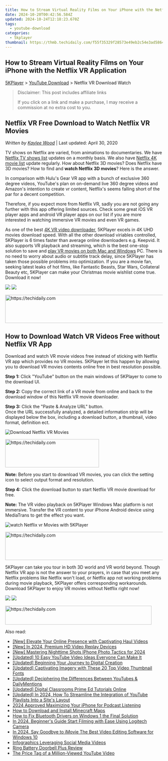 ```yaml
---
title: How to Stream Virtual Reality Films on Your iPhone with the Netflix VR Application
date: 2024-10-20T00:42:56.584Z
updated: 2024-10-24T12:18:23.670Z
tags:
  - youtube-download
categories:
  - 5kplayer
thumbnail: https://thmb.techidaily.com/f55f35329f28573e49eb2c54e3ad586424ba4a61048c3f39de5943b637615a77.jpg
---
```


## How to Stream Virtual Reality Films on Your iPhone with the Netflix VR Application

[5KPlayer](https://tools.techidaily.com/5kplayer/products/) \> [YouTube Download](https://tools.techidaily.com/5kplayer/youtube-download/) \> Netflix VR Download Watch

>  Disclaimer: This post includes affiliate links
>
>  If you click on a link and make a purchase, I may receive a commission at no extra cost to you.
>

## Netflix VR Free Download to Watch Netflix VR Movies

 _Written by [Kaylee Wood](https://www.quora.com/profile/Amanda-Hu-21)_ | Last updated: April 30, 2020 

TV shows on Netflix are varied, from animations to documentaries. We have [Netflix TV shows list](https://tools.techidaily.com/5kplayer/airplay/) updates on a monthly basis. We also have [Netflix 4K movie list](https://tools.techidaily.com/5kplayer/airplay/) update regularly. How about Netflix 3D movies? Does Netflix have 3D movies? How to find and **watch Netflix 3D movies**? Here is the answer.

In comparison with Hulu's Gear VR app with a bunch of exclusive 360 degree videos, YouTube's plan on on-demand live 360 degree videos and Amazon's intention to create vr content, Netflix's seems falling short of the par for a decent competition.

Therefore, if you expect more from Netflix VR, sadly you are not going any further with this app offering limited sources. Check some great iOS VR player apps and android VR player apps on our list if you are more interested in watching immersive VR movies and even VR games. 

As one of the best [4K VR video downloader](https://tools.techidaily.com/5kplayer/youtube-download/), 5KPlayer excels in 4K UHD movies download speed. With all the other download viriables controlled, 5KPlayer is 6 times faster than average online downloaders e.g. Keepvid. It also supports VR playback and streaming, which is the best one-stop solution to save and [play VR movies on both Mac and Windows](https://tools.techidaily.com/5kplayer/video-music-player/) PC. There is no need to worry about audio or subtitle track delay, since 5KPlayer has taken those possible problems into optimization. If you are a movie fan, seeking latest leaks of hot films, like Fantastic Beasts, Star Wars, Collateral Beauty etc, 5KPlayer can make your Christmas movie wishlist come true. Download it now!

[![](https://www.5kplayer.com/youtube-download/../button/freedownwhitewin.png)](https://tools.techidaily.com/5kplayer/products/) [![](https://www.5kplayer.com/youtube-download/../button/freedownbackmac.png)](https://tools.techidaily.com/5kplayer/products/) 

<!-- affiliate ads begin -->
<a href="https://appsumo.8odi.net/c/5597632/2105877/7443" target="_top" id="2105877">
  <img src="//a.impactradius-go.com/display-ad/7443-2105877" border="0" alt="https://techidaily.com" width="728" height="90"/>
</a>
<img height="0" width="0" src="https://appsumo.8odi.net/i/5597632/2105877/7443" style="position:absolute;visibility:hidden;" border="0" />
<!-- affiliate ads end -->

## How to Download Watch VR Videos Free without Netflix VR App

Download and watch VR movie videos free instead of sticking with Netflix VR app which provides no VR movies. 5KPlayer let this happen by allowing you to download VR movies contents online free in best resolution possible.

**Step 1:** Click "YouTube" button on the main windows of 5KPlayer to come to the download UI.

**Step 2:** Copy the correct link of a VR movie from online and back to the download window of this Netflix VR movie downloader.

**Step 3:** Click the "Paste & Analyze URL" button.  
 Once the URL successfully analyzed, a detailed information strip will be displayed below the box, including a download button, a thumbnail, video format, definition ect.

![Download Netflix VR Movies](https://www.5kplayer.com/youtube-download/img/nba-2k19-music-download.jpg) 

<!-- affiliate ads begin -->
<a href="https://aligracehair.sjv.io/c/5597632/2027190/19272" target="_top" id="2027190">
  <img src="//a.impactradius-go.com/display-ad/19272-2027190" border="0" alt="https://techidaily.com" width="300" height="90"/>
</a>
<img height="0" width="0" src="https://aligracehair.sjv.io/i/5597632/2027190/19272" style="position:absolute;visibility:hidden;" border="0" />
<!-- affiliate ads end -->

**Note:** Before you start to download VR movies, you can click the setting icon to select output format and resolution.

**Step 4:**  Click the download button to start Netflix VR movie download for free.

**Note:** The VR video playback on 5KPlayer Windows Mac platform is not immersive. Transfer the VR content to your iPhone Android device using MediaTrans to get the effect you want.

![watch Netflix vr Movies with 5KPlayer](https://www.5kplayer.com/youtube-download/img/vr-video-download-zjy-000.jpg) 

<!-- affiliate ads begin -->
<a href="https://appsumo.8odi.net/c/5597632/2123740/7443" target="_top" id="2123740">
  <img src="//a.impactradius-go.com/display-ad/7443-2123740" border="0" alt="https://techidaily.com" width="728" height="90"/>
</a>
<img height="0" width="0" src="https://appsumo.8odi.net/i/5597632/2123740/7443" style="position:absolute;visibility:hidden;" border="0" />
<!-- affiliate ads end -->

5KPlayer can take you tour in both 3D world and VR world beyond. Though Netflix VR app is not the answer to your prayers, in case that you meet any Netflix problems like Netflix won't load, or Netflix app not working problems during movie playback, 5KPlayer offers corresponding workarounds. Download 5KPlayer to enjoy VR movies without Netflix right now!

[![](https://www.5kplayer.com/youtube-download/../button/freedownwhitewin.png)](https://tools.techidaily.com/5kplayer/products/) [![](https://www.5kplayer.com/youtube-download/../button/freedownbackmac.png)](https://tools.techidaily.com/5kplayer/products/)

<!-- affiliate ads begin -->
<a href="https://25home.pxf.io/c/5597632/2148648/16836" target="_top" id="2148648">
  <img src="//a.impactradius-go.com/display-ad/16836-2148648" border="0" alt="https://techidaily.com" width="468" height="60"/>
</a>
<img height="0" width="0" src="https://25home.pxf.io/i/5597632/2148648/16836" style="position:absolute;visibility:hidden;" border="0" />
<!-- affiliate ads end -->

<ins class="adsbygoogle"
     style="display:block"
     data-ad-format="autorelaxed"
     data-ad-client="ca-pub-7571918770474297"
     data-ad-slot="1223367746"></ins>

<ins class="adsbygoogle"
     style="display:block"
     data-ad-client="ca-pub-7571918770474297"
     data-ad-slot="8358498916"
     data-ad-format="auto"
     data-full-width-responsive="true"></ins>

<span class="atpl-alsoreadstyle">Also read:</span>
<div><ul>
<li><a href="https://youtube-video-recordings.techidaily.com/new-elevate-your-online-presence-with-captivating-haul-videos/"><u>[New] Elevate Your Online Presence with Captivating Haul Videos</u></a></li>
<li><a href="https://screen-recording.techidaily.com/new-in-2024-premium-hd-video-replay-devices/"><u>[New] In 2024, Premium HD Video Replay Devices</u></a></li>
<li><a href="https://fox-cloud.techidaily.com/new-mastering-nighttime-shots-iphone-photo-tactics-for-2024/"><u>[New] Mastering Nighttime Shots IPhone Photo Tactics for 2024</u></a></li>
<li><a href="https://youtube-video-recordings.techidaily.com/updated-10-easy-youtube-video-ideas-everyone-can-make-it/"><u>[Updated] 10 Easy YouTube Video Ideas Everyone Can Make It</u></a></li>
<li><a href="https://youtube-video-recordings.techidaily.com/updated-beginning-your-journey-to-digital-creation/"><u>[Updated] Beginning Your Journey to Digital Creation</u></a></li>
<li><a href="https://youtube-video-recordings.techidaily.com/updated-captivating-imagery-with-these-20-top-video-thumbnail-fonts/"><u>[Updated] Captivating Imagery with These 20 Top Video Thumbnail Fonts</u></a></li>
<li><a href="https://youtube-video-recordings.techidaily.com/updated-deciphering-the-differences-between-youtubes-and-dailymentions/"><u>[Updated] Deciphering the Differences Between YouTubes & DailyMentions</u></a></li>
<li><a href="https://youtube-video-recordings.techidaily.com/updated-digital-classrooms-prime-ed-tutorials-online/"><u>[Updated] Digital Classrooms Prime Ed Tutorials Online</u></a></li>
<li><a href="https://eaxpv-info.techidaily.com/updated-in-2024-how-to-streamline-the-integration-of-youtube-playlists-into-a-sites-layout/"><u>[Updated] In 2024, How To Streamline the Integration of YouTube Playlists Into a Site's Layout</u></a></li>
<li><a href="https://extra-approaches.techidaily.com/2024-approved-maximizing-your-iphone-for-podcast-listening/"><u>2024 Approved Maximizing Your iPhone for Podcast Listening</u></a></li>
<li><a href="https://games-able.techidaily.com/how-to-download-and-install-minecraft-maps/"><u>How to Download and Install Minecraft Maps</u></a></li>
<li><a href="https://win-dash.techidaily.com/how-to-fix-bluetooth-drivers-on-windows-1-the-final-solution/"><u>How to Fix Bluetooth Drivers on Windows 1 the Final Solution</u></a></li>
<li><a href="https://visual-screen-recording.techidaily.com/in-2024-beginners-guide-start-filming-with-ease-using-logitech-camera/"><u>In 2024, Beginner's Guide Start Filming with Ease Using Logitech Camera</u></a></li>
<li><a href="https://smart-video-editing.techidaily.com/in-2024-say-goodbye-to-imovie-the-best-video-editing-software-for-windows-10/"><u>In 2024, Say Goodbye to iMovie The Best Video Editing Software for Windows 10</u></a></li>
<li><a href="https://youtube-video-recordings.techidaily.com/infographics-leveraging-social-media-videos/"><u>Infographics Leveraging Social Media Videos</u></a></li>
<li><a href="https://buynow-info.techidaily.com/ring-battery-doorbell-plus-review/"><u>Ring Battery Doorbell Plus Review</u></a></li>
<li><a href="https://youtube-video-recordings.techidaily.com/the-price-tag-of-a-million-viewed-youtube-video/"><u>The Price Tag of a Million-Viewed YouTube Video</u></a></li>
</ul></div>

